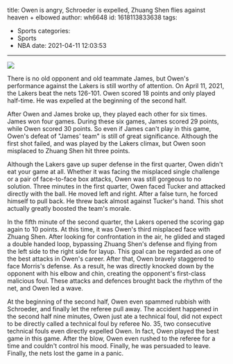 title: Owen is angry, Schroeder is expelled, Zhuang Shen flies against heaven + elbowed
author: wh6648
id: 1618113833638
tags: 
- Sports
categories: 
- Sports
- NBA
date: 2021-04-11 12:03:53
---
![](https://p3.itc.cn/images01/20210411/c3c8dea11ce54656a4e10bcc7cb01e29.jpeg)


There is no old opponent and old teammate James, but Owen's performance against the Lakers is still worthy of attention. On April 11, 2021, the Lakers beat the nets 126-101. Owen scored 18 points and only played half-time. He was expelled at the beginning of the second half.

After Owen and James broke up, they played each other for six times. James won four games. During these six games, James scored 29 points, while Owen scored 30 points. So even if James can't play in this game, Owen's defeat of "James' team" is still of great significance. Although the first shot failed, and was played by the Lakers climax, but Owen soon misplaced to Zhuang Shen hit three points.

Although the Lakers gave up super defense in the first quarter, Owen didn't eat your game at all. Whether it was facing the misplaced single challenge or a pair of face-to-face box attacks, Owen was still gorgeous to no solution. Three minutes in the first quarter, Owen faced Tucker and attacked directly with the ball. He moved left and right. After a false turn, he forced himself to pull back. He threw back almost against Tucker's hand. This shot actually greatly boosted the team's morale.

In the fifth minute of the second quarter, the Lakers opened the scoring gap again to 10 points. At this time, it was Owen's third misplaced face with Zhuang Shen. After looking for confrontation in the air, he glided and staged a double handed loop, bypassing Zhuang Shen's defense and flying from the left side to the right side for layup. This goal can be regarded as one of the best attacks in Owen's career. After that, Owen bravely staggered to face Morris's defense. As a result, he was directly knocked down by the opponent with his elbow and chin, creating the opponent's first-class malicious foul. These attacks and defences brought back the rhythm of the net, and Owen led a wave.

At the beginning of the second half, Owen even spammed rubbish with Schroeder, and finally let the referee pull away. The accident happened in the second half nine minutes, Owen just ate a technical foul, did not expect to be directly called a technical foul by referee No. 35, two consecutive technical fouls even directly expelled Owen. In fact, Owen played the best game in this game. After the blow, Owen even rushed to the referee for a time and couldn't control his mood. Finally, he was persuaded to leave. Finally, the nets lost the game in a panic.

